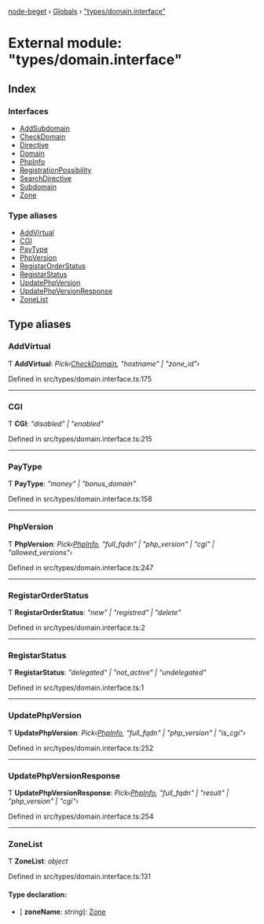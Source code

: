 [node-beget](../README.md) › [Globals](../globals.md) › ["types/domain.interface"](_types_domain_interface_.md)

# External module: "types/domain.interface"

## Index

### Interfaces

* [AddSubdomain](../interfaces/_types_domain_interface_.addsubdomain.md)
* [CheckDomain](../interfaces/_types_domain_interface_.checkdomain.md)
* [Directive](../interfaces/_types_domain_interface_.directive.md)
* [Domain](../interfaces/_types_domain_interface_.domain.md)
* [PhpInfo](../interfaces/_types_domain_interface_.phpinfo.md)
* [RegistrationPossibility](../interfaces/_types_domain_interface_.registrationpossibility.md)
* [SearchDirective](../interfaces/_types_domain_interface_.searchdirective.md)
* [Subdomain](../interfaces/_types_domain_interface_.subdomain.md)
* [Zone](../interfaces/_types_domain_interface_.zone.md)

### Type aliases

* [AddVirtual](_types_domain_interface_.md#addvirtual)
* [CGI](_types_domain_interface_.md#cgi)
* [PayType](_types_domain_interface_.md#paytype)
* [PhpVersion](_types_domain_interface_.md#phpversion)
* [RegistarOrderStatus](_types_domain_interface_.md#registarorderstatus)
* [RegistarStatus](_types_domain_interface_.md#registarstatus)
* [UpdatePhpVersion](_types_domain_interface_.md#updatephpversion)
* [UpdatePhpVersionResponse](_types_domain_interface_.md#updatephpversionresponse)
* [ZoneList](_types_domain_interface_.md#zonelist)

## Type aliases

###  AddVirtual

Ƭ **AddVirtual**: *Pick‹[CheckDomain](../interfaces/_types_domain_interface_.checkdomain.md), "hostname" | "zone_id"›*

Defined in src/types/domain.interface.ts:175

___

###  CGI

Ƭ **CGI**: *"disabled" | "enabled"*

Defined in src/types/domain.interface.ts:215

___

###  PayType

Ƭ **PayType**: *"money" | "bonus_domain"*

Defined in src/types/domain.interface.ts:158

___

###  PhpVersion

Ƭ **PhpVersion**: *Pick‹[PhpInfo](../interfaces/_types_domain_interface_.phpinfo.md), "full_fqdn" | "php_version" | "cgi" | "allowed_versions"›*

Defined in src/types/domain.interface.ts:247

___

###  RegistarOrderStatus

Ƭ **RegistarOrderStatus**: *"new" | "registred" | "delete"*

Defined in src/types/domain.interface.ts:2

___

###  RegistarStatus

Ƭ **RegistarStatus**: *"delegated" | "not_active" | "undelegated"*

Defined in src/types/domain.interface.ts:1

___

###  UpdatePhpVersion

Ƭ **UpdatePhpVersion**: *Pick‹[PhpInfo](../interfaces/_types_domain_interface_.phpinfo.md), "full_fqdn" | "php_version" | "is_cgi"›*

Defined in src/types/domain.interface.ts:252

___

###  UpdatePhpVersionResponse

Ƭ **UpdatePhpVersionResponse**: *Pick‹[PhpInfo](../interfaces/_types_domain_interface_.phpinfo.md), "full_fqdn" | "result" | "php_version" | "cgi"›*

Defined in src/types/domain.interface.ts:254

___

###  ZoneList

Ƭ **ZoneList**: *object*

Defined in src/types/domain.interface.ts:131

#### Type declaration:

* \[ **zoneName**: *string*\]: [Zone](../interfaces/_types_domain_interface_.zone.md)
